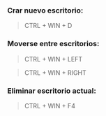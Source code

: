 ### Crar nuevo escritorio:
> CTRL + WIN + D

### Moverse entre escritorios:
> CTRL + WIN + LEFT

> CTRL + WIN + RIGHT

### Eliminar escritorio actual:
> CTRL + WIN + F4
